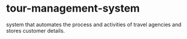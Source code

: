 # tour-management-system
system that automates the process and activities of travel agencies and stores customer details.
